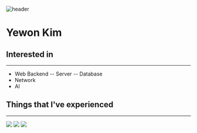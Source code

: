 ![header](https://capsule-render.vercel.app/api?type=rounded&color=gradient&text=%20@yewon918%20&height=150&fontSize=70&)
# Yewon Kim

## Interested in
----
- Web Backend
-- Server
-- Database
- Network
- AI

## Things that I've experienced
---
<img src="https://img.shields.io/badge/C-3747A6?style=flat-square&logo=ClogoColor=white"/>
<img src="https://img.shields.io/badge/C++-00599C?style=flat-square&logo=C%2B%2B&&logoColor=white"/>
<img src="https://img.shields.io/badge/JAVA-DA151F?style=flat-square&logo=ClogoColor=white"/>
